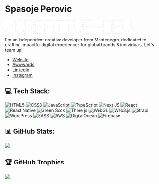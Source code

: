 # Spasoje Perovic

<img align="left" alt="/" width="32px"  src="./letters/SLASH.png"/>
<img align="left" alt="C" width="32px"  src="./letters/C.png"/>
<img align="left" alt="R" width="32px"  src="./letters/R.png"/>
<img align="left" alt="E" width="32px"  src="./letters/E.png"/>
<img align="left" alt="A" width="32px"  src="./letters/A.png"/>
<img align="left" alt="T" width="32px"  src="./letters/T.png"/>
<img align="left" alt="I" width="32px"  src="./letters/I.png"/>
<img align="left" alt="V" width="32px"  src="./letters/V.png"/>
<img align="left" alt="E" width="32px"  src="./letters/E.png"/>
<img align="left" alt="-" width="32px" src="./letters/HYPHEN.png"/>
<img align="left" alt="D" width="32px"  src="./letters/D.png"/>
<img align="left" alt="E" width="32px"  src="./letters/E.png"/>
<img align="left" alt="V" width="32px"  src="./letters/V.png"/>

<br />

#

I'm an independent creative developer from Montenegro, dedicated to crafting impactful digital experiences for global brands & individuals. Let's team up!

- [Website](https://www.spasoje.dev/)
- [Awwwards](https://www.awwwards.com/spasoje/)
- [LinkedIn](https://www.linkedin.com/in/spasoje-perovic-666590212)
- [Instagram](https://www.instagram.com/spasoje.perovic)

## 💻 Tech Stack:
![HTML5](https://img.shields.io/badge/html5-%23E34F26.svg?style=for-the-badge&logo=html5&logoColor=white) ![CSS3](https://img.shields.io/badge/css3-%231572B6.svg?style=for-the-badge&logo=css3&logoColor=white) ![JavaScript](https://img.shields.io/badge/javascript-%23323330.svg?style=for-the-badge&logo=javascript&logoColor=%23F7DF1E) ![TypeScript](https://img.shields.io/badge/typescript-%23007ACC.svg?style=for-the-badge&logo=typescript&logoColor=white) ![Next JS](https://img.shields.io/badge/Next-black?style=for-the-badge&logo=next.js&logoColor=white) ![React](https://img.shields.io/badge/react-%2320232a.svg?style=for-the-badge&logo=react&logoColor=%2361DAFB) ![React Native](https://img.shields.io/badge/react_native-%2320232a.svg?style=for-the-badge&logo=react&logoColor=%2361DAFB) ![Green Sock](https://img.shields.io/badge/green%20sock-88CE02?style=for-the-badge&logo=greensock&logoColor=white) ![Three js](https://img.shields.io/badge/threejs-black?style=for-the-badge&logo=three.js&logoColor=white) ![WebGL](https://img.shields.io/badge/WebGL-990000?logo=webgl&logoColor=white&style=for-the-badge) ![Web3.js](https://img.shields.io/badge/web3.js-F16822?style=for-the-badge&logo=web3.js&logoColor=white) ![Strapi](https://img.shields.io/badge/strapi-%232E7EEA.svg?style=for-the-badge&logo=strapi&logoColor=white) ![WordPress](https://img.shields.io/badge/WordPress-%23117AC9.svg?style=for-the-badge&logo=WordPress&logoColor=white) ![SASS](https://img.shields.io/badge/SASS-hotpink.svg?style=for-the-badge&logo=SASS&logoColor=white) ![AWS](https://img.shields.io/badge/AWS-%23FF9900.svg?style=for-the-badge&logo=amazon-aws&logoColor=white) ![DigitalOcean](https://img.shields.io/badge/DigitalOcean-%230167ff.svg?style=for-the-badge&logo=digitalOcean&logoColor=white) ![Firebase](https://img.shields.io/badge/firebase-%23039BE5.svg?style=for-the-badge&logo=firebase)

## 📊 GitHub Stats:

![](https://github-readme-streak-stats.herokuapp.com/?user=SpasojeFR&theme=dark&hide_border=false)<br/>

## 🏆 GitHub Trophies
![](https://github-profile-trophy.vercel.app/?username=SpasojeFR&theme=dark&no-frame=true&no-bg=true&margin-w=4)
